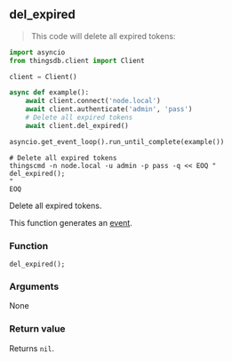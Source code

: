 ## del_expired

> This code will delete all expired tokens:

```python
import asyncio
from thingsdb.client import Client

client = Client()

async def example():
    await client.connect('node.local')
    await client.authenticate('admin', 'pass')
    # Delete all expired tokens
    await client.del_expired()

asyncio.get_event_loop().run_until_complete(example())
```

```shell
# Delete all expired tokens
thingscmd -n node.local -u admin -p pass -q << EOQ "
del_expired();
"
EOQ
```

Delete all expired tokens.

This function generates an [event](#events).

### Function
`del_expired();`

### Arguments
None

### Return value
Returns `nil`.
